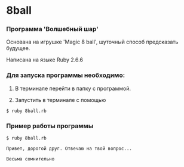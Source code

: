 # 8ball

### Программа 'Волшебный шар'

Основана на игрушке 'Magic 8 ball', шуточный способ предсказать будущее.

Написана на языке Ruby 2.6.6

### Для запуска программы необходимо:

1. В терминале перейти в папку с программой.

2. Запустить в терминале с помощью
```
$ ruby 8ball.rb
```

### Пример работы программы

```console
$ ruby 8ball.rb

Привет, дорогой друг. Отвечаю на твой вопрос...

Весьма сомнительно
```



